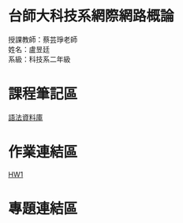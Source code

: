 # 台師大科技系網際網路概論 
授課教師：蔡芸琤老師   
姓名：盧昱廷   
系級：科技系二年級 
# 課程筆記區
[語法資料庫](https://www.w3schools.com/html/html_elements.asp)
# 作業連結區
[HW1](https://dniellu.github.io/My-web/)
# 專題連結區  
